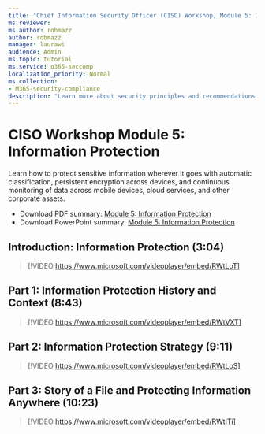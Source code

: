```yaml
---
title: "Chief Information Security Officer (CISO) Workshop, Module 5: Information Protection"
ms.reviewer: 
ms.author: robmazz
author: robmazz
manager: laurawi
audience: Admin
ms.topic: tutorial
ms.service: o365-seccomp
localization_priority: Normal
ms.collection:
- M365-security-compliance
description: "Learn more about security principles and recommendations for modernizing security in your organization."
---
```


# CISO Workshop Module 5: Information Protection

Learn how to protect sensitive information wherever it goes with automatic classification, persistent encryption across devices, and continuous monitoring of data across mobile devices, cloud services, and other corporate assets.

- Download PDF summary: [Module 5: Information Protection](media/ciso-workshop-5-information-protection-strategy.pdf)
- Download PowerPoint summary: [Module 5: Information Protection](https://docs.microsoft.com/office365/securitycompliance/media/ciso-workshop-5-information-protection-strategy.pptx)

## Introduction: Information Protection (3:04)

> [!VIDEO https://www.microsoft.com/videoplayer/embed/RWtLoT]

## Part 1: Information Protection History and Context (8:43)

> [!VIDEO https://www.microsoft.com/videoplayer/embed/RWtVXT]

## Part 2: Information Protection Strategy (9:11)

> [!VIDEO https://www.microsoft.com/videoplayer/embed/RWtLoS]

## Part 3: Story of a File and Protecting Information Anywhere (10:23)

> [!VIDEO https://www.microsoft.com/videoplayer/embed/RWtITi]
